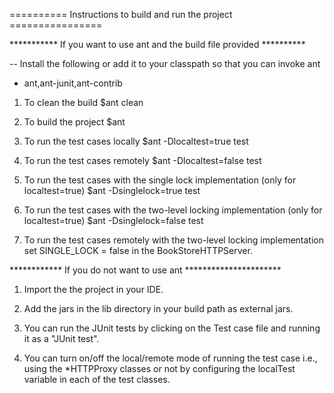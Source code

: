 ========== Instructions to build and run the project ================

*********** If you want to use ant and the build file provided **********

-- Install the following or add it to your classpath so that you
can invoke ant

- ant,ant-junit,ant-contrib

1. To clean the build
$ant clean

2. To build the project
$ant

3. To run the test cases locally
$ant -Dlocaltest=true test

4. To run the test cases remotely
$ant -Dlocaltest=false test

5. To run the test cases with the single lock implementation (only for localtest=true)
$ant -Dsinglelock=true test

6. To run the test cases with the two-level locking implementation (only for localtest=true)
$ant -Dsinglelock=false test

7. To run the test cases remotely with the two-level locking implementation set SINGLE_LOCK = false in the
   BookStoreHTTPServer.

************ If you do not want to use ant **********************

1. Import the the project in your IDE. 

2. Add the jars in the lib directory in your build path as external jars.

3. You can run the JUnit tests by clicking on the Test case file and 
running it as a "JUnit test".

4. You can turn on/off the local/remote mode of running the test case i.e.,
using the *HTTPProxy classes or not by configuring the localTest variable
in each of the test classes. 